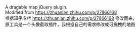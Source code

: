 
A dragable map jQuery plugin.<br />
Modified from https://zhuanlan.zhihu.com/p/27866168<br />
根据知乎专栏 https://zhuanlan.zhihu.com/p/27866168 修改而来，<br />
原工具是一个头像截取插件，我根据自己的需求修改成可拖拽的地图<br />
